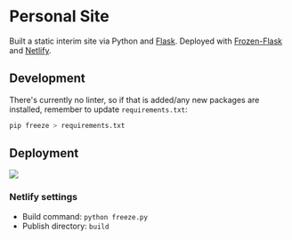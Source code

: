 # Personal Site

Built a static interim site via Python and [Flask](http://flask.pocoo.org/).
Deployed with [Frozen-Flask](https://pythonhosted.org/Frozen-Flask/) and [Netlify](https://www.netlify.com/).

## Development

There's currently no linter, so if that is added/any new packages are installed, remember to update `requirements.txt`:

```sh
pip freeze > requirements.txt
```

## Deployment

<a href="https://www.netlify.com">
  <img src="https://www.netlify.com/img/global/badges/netlify-dark.svg"/>
</a>

### Netlify settings

* Build command: `python freeze.py`
* Publish directory: `build`
